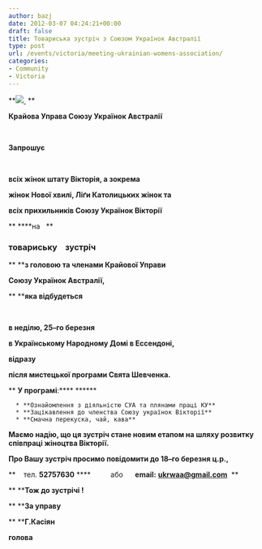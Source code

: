 ```yaml
---
author: bazj
date: 2012-03-07 04:24:21+00:00
draft: false
title: Товариська зустріч з Союзом Українок Австралії
type: post
url: /events/victoria/meeting-ukrainian-womens-association/
categories:
- Community
- Victoria
---
```


**[![](http://www.ozeukes.com/wp-content/uploads/2012/03/Ukrainian-Womens-Association-thumb2.jpg)
](http://www.ozeukes.com/wp-content/uploads/2012/03/Ukrainian-Womens-Association-thumb2.jpg) **




**Крайова Управа Союзу Українок Австралії**




 




**Запрошує**




 




**всіх жінок штату Вікторія, а зокрема**




**жінок Нової хвилі, Ліґи Католицьких жінок та**




**всіх прихильників Союзу Українок Вікторії**




** ****на   **





### **товариську    зустріч**




** ****з головою та членами Крайової Управи**




**Союзу Українок Австралії,**




** ****яка відбудеться**




 




**в неділю, 25–го березня**




**в Українському Народному Домі в Ессендоні,**




**відразу**




**після мистецької програми Свята Шевченка.**


** ****У програмі****:**** ******





	  * **Ознайомлення з діяльністю СУА та плянами праці КУ**
	  * **Зацікавлення до членства Союзу українок Вікторії**
	  * **Смачна перекуска, чай, кава**

**Маємо надію, що ця зустріч стане новим етапом на шляху розвитку співпраці жіноцтва Вікторії.**



**Про Вашу зустріч просимо повідомити до 18–го березня ц.р.,**



**    тел. ****52757630**** ****          або      ****email:**** ****ukrwaa@gmail.com****  **


** ****Тож до зустрічі !**




** ****За управу**


** ****Г.Касіян**

**голова**
